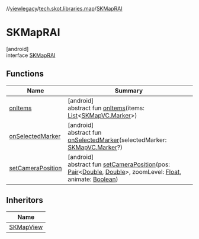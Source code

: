 //[viewlegacy](../../../index.md)/[tech.skot.libraries.map](../index.md)/[SKMapRAI](index.md)

# SKMapRAI

[android]\
interface [SKMapRAI](index.md)

## Functions

| Name | Summary |
|---|---|
| [onItems](on-items.md) | [android]<br>abstract fun [onItems](on-items.md)(items: [List](https://kotlinlang.org/api/latest/jvm/stdlib/kotlin.collections/-list/index.html)&lt;[SKMapVC.Marker](../../../../viewcontract/viewcontract/tech.skot.libraries.map/-s-k-map-v-c/-marker/index.md)&gt;) |
| [onSelectedMarker](on-selected-marker.md) | [android]<br>abstract fun [onSelectedMarker](on-selected-marker.md)(selectedMarker: [SKMapVC.Marker](../../../../viewcontract/viewcontract/tech.skot.libraries.map/-s-k-map-v-c/-marker/index.md)?) |
| [setCameraPosition](set-camera-position.md) | [android]<br>abstract fun [setCameraPosition](set-camera-position.md)(pos: [Pair](https://kotlinlang.org/api/latest/jvm/stdlib/kotlin/-pair/index.html)&lt;[Double](https://kotlinlang.org/api/latest/jvm/stdlib/kotlin/-double/index.html), [Double](https://kotlinlang.org/api/latest/jvm/stdlib/kotlin/-double/index.html)&gt;, zoomLevel: [Float](https://kotlinlang.org/api/latest/jvm/stdlib/kotlin/-float/index.html), animate: [Boolean](https://kotlinlang.org/api/latest/jvm/stdlib/kotlin/-boolean/index.html)) |

## Inheritors

| Name |
|---|
| [SKMapView](../-s-k-map-view/index.md) |
